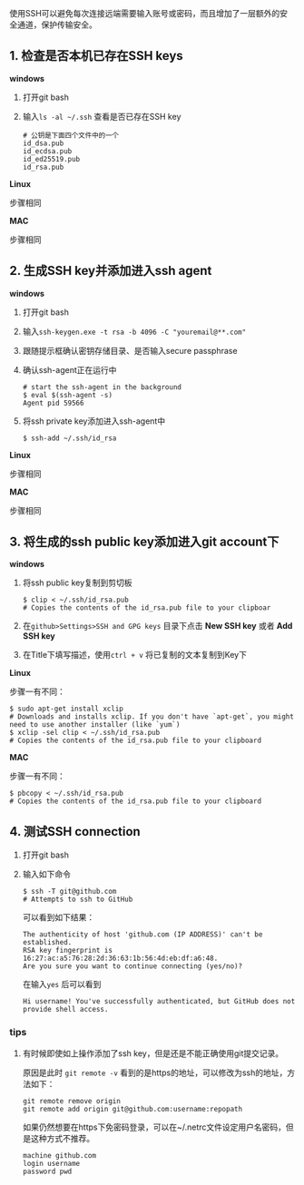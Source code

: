 使用SSH可以避免每次连接远端需要输入账号或密码，而且增加了一层额外的安全通道，保护传输安全。

## 1. 检查是否本机已存在SSH keys

**windows**

1. 打开git bash

2. 输入`ls -al ~/.ssh` 查看是否已存在SSH key

   ```shell
   # 公钥是下面四个文件中的一个
   id_dsa.pub
   id_ecdsa.pub
   id_ed25519.pub
   id_rsa.pub
   ```

**Linux**

步骤相同

**MAC**

步骤相同

## 2. 生成SSH key并添加进入ssh agent

**windows**

1. 打开git bash

2. 输入`ssh-keygen.exe -t rsa -b 4096 -C "youremail@**.com"` 

3. 跟随提示框确认密钥存储目录、是否输入secure passphrase

4. 确认ssh-agent正在运行中

   ```shell
   # start the ssh-agent in the background
   $ eval $(ssh-agent -s)
   Agent pid 59566
   ```

5. 将ssh private key添加进入ssh-agent中

   ```shell
   $ ssh-add ~/.ssh/id_rsa
   ```

**Linux**

步骤相同

**MAC**

步骤相同

## 3. 将生成的ssh public key添加进入git account下

**windows**

1. 将ssh public key复制到剪切板

   ```shell
   $ clip < ~/.ssh/id_rsa.pub
   # Copies the contents of the id_rsa.pub file to your clipboar
   ```

2. 在`github>Settings>SSH and GPG keys` 目录下点击 **New SSH key** 或者 **Add SSH key**

3. 在Title下填写描述，使用`ctrl + v` 将已复制的文本复制到Key下

**Linux**

步骤一有不同：

   ```shell
$ sudo apt-get install xclip
# Downloads and installs xclip. If you don't have `apt-get`, you might need to use another installer (like `yum`)
$ xclip -sel clip < ~/.ssh/id_rsa.pub
# Copies the contents of the id_rsa.pub file to your clipboard
   ```

**MAC**

步骤一有不同：

```shell
$ pbcopy < ~/.ssh/id_rsa.pub
# Copies the contents of the id_rsa.pub file to your clipboard
```

## 4. 测试SSH connection

1. 打开git bash

2. 输入如下命令

   ```shell
   $ ssh -T git@github.com
   # Attempts to ssh to GitHub
   ```

   可以看到如下结果：

   ```shel
   The authenticity of host 'github.com (IP ADDRESS)' can't be established.
   RSA key fingerprint is 16:27:ac:a5:76:28:2d:36:63:1b:56:4d:eb:df:a6:48.
   Are you sure you want to continue connecting (yes/no)?
   ```

   在输入`yes` 后可以看到

   ```shell
   Hi username! You've successfully authenticated, but GitHub does not
   provide shell access.
   ```

### tips

1. 有时候即使如上操作添加了ssh key，但是还是不能正确使用git提交记录。

   原因是此时 `git remote -v` 看到的是https的地址，可以修改为ssh的地址，方法如下：

   ```shell
   git remote remove origin
   git remote add origin git@github.com:username:repopath
   ```

   如果仍然想要在https下免密码登录，可以在~/.netrc文件设定用户名密码，但是这种方式不推荐。

   ```shell
   machine github.com
   login username
   password pwd
   ```

   